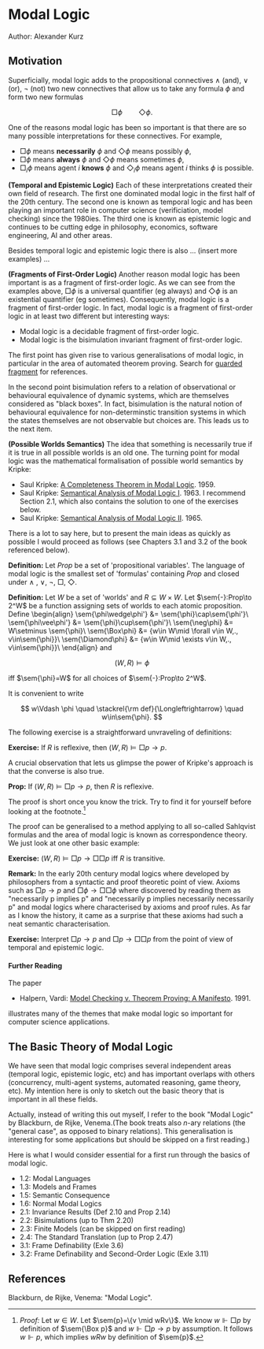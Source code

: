 # Modal Logic
$\newcommand{\sem}[1]{[\![#1]\!]}$
Author: Alexander Kurz

## Motivation

Superficially, modal logic adds to the propositional connectives $\wedge$ (and), $\vee$ (or), $\neg$ (not) two new connectives that allow us to take any formula $\phi$ and form two new formulas 

$$
\Box\phi\quad\quad\Diamond\phi.
$$

One of the reasons modal logic has been so important is that there are so many possible interpretations for these connectives. For example,
- $\Box\phi$ means **necessarily** $\phi$ and $\Diamond\phi$ means possibly $\phi$,
- $\Box\phi$ means **always** $\phi$ and $\Diamond\phi$ means sometimes $\phi$,
- $\Box_i\phi$ means agent $i$ **knows** $\phi$ and $\Diamond_i\phi$ means agent $i$ thinks $\phi$ is possible.

**(Temporal and Epistemic Logic)** Each of these interpretations created their own field of research. The first one dominated modal logic in the first half of the 20th century. The second one is known as temporal logic and has been playing an important role in computer science (verificiation, model checking) since the 1980ies. The third one is known as epistemic logic and continues to be cutting edge in philosophy, economics, software engineering, AI and other areas.

Besides temporal logic and epistemic logic there is also ... (insert more examples) ...

**(Fragments of First-Order Logic)** Another reason modal logic has been important is as a fragment of first-order logic. As we can see from the examples above, $\Box\phi$ is a universal quantifier (eg always) and $\Diamond\phi$ is an existential quantifier (eg sometimes). Consequently, modal logic is a fragment of first-order logic. In fact, modal logic is a fragment of first-order logic in at least two different but interesting ways:
- Modal logic is a decidable fragment of first-order logic.
- Modal logic is the bisimulation invariant fragment of first-order logic.

The first point has given rise to various generalisations of modal logic, in particular in the area of automated theorem proving. Search for [guarded fragment](https://www.google.com/search?q=%22guarded+fragment%22&oq=%22guarded+fragment%22&aqs=chrome..69i57j0j0i22i30l2.3319j1j4&sourceid=chrome&ie=UTF-8) for references. 

In the second point bisimulation refers to a relation of observational or behavioural equivalence of dynamic systems, which are themselves considered as "black boxes". In fact, bisimulation is the natural notion of behavioural equivalence for non-determinstic transition systems in which the states themselves are not observable but choices are. This leads us to the next item.

**(Possible Worlds Semantics)** The idea that something is necessarily true if it is true in all possible worlds is an old one. The turning point for modal logic was the mathematical formalisation of possible world semantics by Kripke:
- Saul Kripke: [A Completeness Theorem in Modal Logic](http://www.naturalthinker.net/trl/texts/Kripke,Saul/Kripke%20S.%20-%20A%20Completeness%20Theorem%20in%20Modal%20Logic.pdf). 1959.
- Saul Kripke: [Semantical Analysis of Modal Logic I](http://fitelson.org/142/kripke_1.pdf). 1963. I recommend Section 2.1, which also contains the solution to one of the exercises below.
- Saul Kripke: [Semantical Analysis of Modal Logic II](http://fitelson.org/142/kripke_2.pdf). 1965. 

There is a lot to say here, but to present the main ideas as quickly as possible I would proceed as follows (see Chapters 3.1 and 3.2 of the book referenced below).

**Definition:** Let $Prop$ be a set of 'propositional variables'. The language of modal logic is the smallest set of 'formulas' containing $Prop$ and closed under $\wedge$ , $\vee$, $\neg$, $\Box$, $\Diamond$.

**Definition:** Let $W$ be a set of 'worlds' and $R\subseteq W\times W$. Let $\sem{-}:Prop\to 2^W$ be a function assigning sets of worlds to each atomic proposition. Define
\begin{align}
\sem{\phi\wedge\phi'} &= \sem{\phi}\cap\sem{\phi'}\\
\sem{\phi\vee\phi'} &= \sem{\phi}\cup\sem{\phi'}\\
\sem{\neg\phi} &= W\setminus \sem{\phi}\\
\sem{\Box\phi} &= \{w\in W\mid \forall v\in W\,.\, v\in\sem{\phi}\}\\
\sem{\Diamond\phi} &= \{w\in W\mid \exists v\in W\,.\, v\in\sem{\phi}\}\\
\end{align}
and  

$$
(W,R)\models \phi
$$ 

iff $\sem{\phi}=W$ for all choices of $\sem{-}:Prop\to 2^W$. 

It is convenient to write 

$$
w\Vdash \phi \quad \stackrel{\rm  def}{\Longleftrightarrow} \quad w\in\sem{\phi}.
$$

The following exercise is a straightforward unvraveling of definitions:

**Exercise:** If $R$ is reflexive, then $(W,R)\models \Box p\to p$. 

A crucial observation that lets us glimpse the power of Kripke's approach is that the converse is also true. 

**Prop:** If $(W,R)\models \Box p\to p$, then $R$ is reflexive.

The proof is short once you know the trick. Try to find it for yourself before looking at the footnote.[^proof]

[^proof]: *Proof:* Let $w\in W$. Let $\sem{p}=\{v \mid wRv\}$. We know $w\Vdash\Box p$ by definition of $\sem{\Box p}$ and $w\Vdash \Box p\to p$ by assumption. It follows $w\Vdash p$, which implies $wRw$ by definition of $\sem{p}$.

The proof can be generalised to a method applying to all so-called Sahlqvist formulas and the area of modal logic is known as correspondence theory. We just look at one other basic example:

**Exercise:** $(W,R)\models \Box p\to\Box\Box p$ iff $R$ is transitive.

**Remark:** In the early 20th century modal logics where developed by philosophers from a syntactic and proof theoretic point of view. Axioms such as $\Box p\to p$ and $\Box\phi\to\Box\Box\phi$ where discovered by reading them as "necessarily p implies p" and "necessarily p implies necessarily necessarily p" and modal logics where characterised by axioms and proof rules. As far as I know the history, it came as a surprise that these axioms had such a neat semantic characterisation. 

**Exercise:** Interpret $\Box p\to p$ and $\Box p\to\Box\Box p$ from the point of view of temporal and epistemic logic.

#### Further Reading

The paper
- Halpern, Vardi: [Model Checking v. Theorem Proving: A Manifesto](https://www.cs.cornell.edu/home/halpern/papers/manifesto.pdf). 1991.

illustrates many of the themes that make modal logic so important for computer science applications.

## The Basic Theory of Modal Logic

We have seen that modal logic comprises several independent areas (temporal logic, epistemic logic, etc) and has important overlaps with others (concurrency, multi-agent systems, automated reasoning, game theory, etc). My intention here is only to sketch out the basic theory that is important in all these fields.

Actually, instead of writing this out myself, I refer to the book "Modal Logic" by Blackburn, de Rijke, Venema.(The book treats also $n$-ary relations (the "general case", as opposed to binary relations). This generalisation is interesting for some applications but should be skipped on a first reading.)

Here is what I would consider essential for a first run through the basics of modal logic.

- 1.2: Modal Languages 
- 1.3: Models and Frames
- 1.5: Semantic Consequence
- 1.6: Normal Modal Logics
- 2.1: Invariance Results (Def 2.10 and Prop 2.14)
- 2.2: Bisimulations (up to Thm 2.20)
- 2.3: Finite Models (can be skipped on first reading)
- 2.4: The Standard Translation (up to Prop 2.47)
- 3.1: Frame Definability (Exle 3.6)
- 3.2: Frame Definability and Second-Order Logic (Exle 3.11)


## References

Blackburn, de Rijke, Venema: "Modal Logic".



